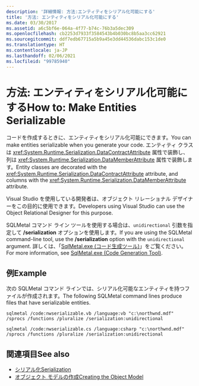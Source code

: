 ```yaml
---
description: '詳細情報: 方法:エンティティをシリアル化可能にする'
title: '方法: エンティティをシリアル化可能にする'
ms.date: 03/30/2017
ms.assetid: a6c5bf6e-064a-4f77-b74c-76b3a5dec309
ms.openlocfilehash: cb2253d7933f3584543b4b030bc8b5aa3cc62921
ms.sourcegitcommit: ddf7edb67715a5b9a45e3dd44536dabc153c1de0
ms.translationtype: HT
ms.contentlocale: ja-JP
ms.lasthandoff: 02/06/2021
ms.locfileid: "99785940"
---
```

# <a name="how-to-make-entities-serializable"></a><span data-ttu-id="89835-103">方法: エンティティをシリアル化可能にする</span><span class="sxs-lookup"><span data-stu-id="89835-103">How to: Make Entities Serializable</span></span>

<span data-ttu-id="89835-104">コードを作成するときに、エンティティをシリアル化可能にできます。</span><span class="sxs-lookup"><span data-stu-id="89835-104">You can make entities serializable when you generate your code.</span></span> <span data-ttu-id="89835-105">エンティティ クラスは <xref:System.Runtime.Serialization.DataContractAttribute> 属性で装飾し、列は <xref:System.Runtime.Serialization.DataMemberAttribute> 属性で装飾します。</span><span class="sxs-lookup"><span data-stu-id="89835-105">Entity classes are decorated with the <xref:System.Runtime.Serialization.DataContractAttribute> attribute, and columns with the <xref:System.Runtime.Serialization.DataMemberAttribute> attribute.</span></span>  
  
 <span data-ttu-id="89835-106">Visual Studio を使用している開発者は、オブジェクト リレーショナル デザイナーをこの目的に使用できます。</span><span class="sxs-lookup"><span data-stu-id="89835-106">Developers using Visual Studio can use the Object Relational Designer for this purpose.</span></span>  
  
 <span data-ttu-id="89835-107">SQLMetal コマンド ライン ツールを使用する場合は、`unidirectional` 引数を指定して **/serialization** オプションを使用します。</span><span class="sxs-lookup"><span data-stu-id="89835-107">If you are using the SQLMetal command-line tool, use the **/serialization** option with the `unidirectional` argument.</span></span> <span data-ttu-id="89835-108">詳しくは、「[SqlMetal.exe (コード生成ツール)](../../../../tools/sqlmetal-exe-code-generation-tool.md)」をご覧ください。</span><span class="sxs-lookup"><span data-stu-id="89835-108">For more information, see [SqlMetal.exe (Code Generation Tool)](../../../../tools/sqlmetal-exe-code-generation-tool.md).</span></span>  
  
## <a name="example"></a><span data-ttu-id="89835-109">例</span><span class="sxs-lookup"><span data-stu-id="89835-109">Example</span></span>  

 <span data-ttu-id="89835-110">次の SQLMetal コマンド ラインでは、シリアル化可能なエンティティを持つファイルが作成されます。</span><span class="sxs-lookup"><span data-stu-id="89835-110">The following SQLMetal command lines produce files that have serializable entities.</span></span>  
  
```console  
sqlmetal /code:nwserializable.vb /language:vb "c:\northwnd.mdf" /sprocs /functions /pluralize /serialization:unidirectional  
```  
  
```console  
sqlmetal /code:nwserializable.cs /language:csharp "c:\northwnd.mdf" /sprocs /functions /pluralize /serialization:unidirectional  
```  
  
## <a name="see-also"></a><span data-ttu-id="89835-111">関連項目</span><span class="sxs-lookup"><span data-stu-id="89835-111">See also</span></span>

- [<span data-ttu-id="89835-112">シリアル化</span><span class="sxs-lookup"><span data-stu-id="89835-112">Serialization</span></span>](serialization.md)
- [<span data-ttu-id="89835-113">オブジェクト モデルの作成</span><span class="sxs-lookup"><span data-stu-id="89835-113">Creating the Object Model</span></span>](creating-the-object-model.md)
